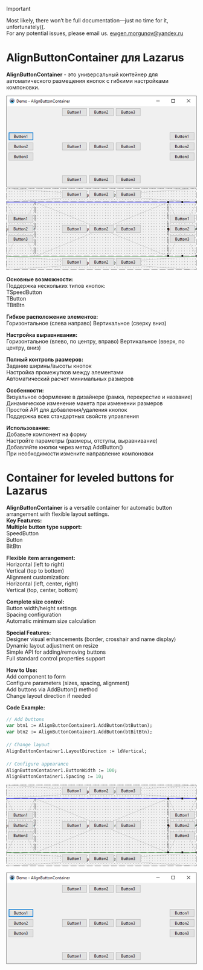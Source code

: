 > [!IMPORTANT]
> Most likely, there won’t be full documentation—just no time for it, unfortunately((.<br>
> For any potential issues, please email us. ewgen.morgunov@yandex.ru

# AlignButtonContainer для Lazarus

**AlignButtonContainer** - это универсальный контейнер для автоматического размещения кнопок с гибкими настройками компоновки.

![image](/demo.png "image")
![image](/image.png "image")  

**Основные возможности:**</br>
Поддержка нескольких типов кнопок:</br>
TSpeedButton</br>
TButton</br>
TBitBtn</br>

**Гибкое расположение элементов:**</br>
Горизонтальное (слева направо)
Вертикальное (сверху вниз)

**Настройка выравнивания:**</br>
Горизонтальное (влево, по центру, вправо)
Вертикальное (вверх, по центру, вниз)

**Полный контроль размеров:**</br>
Задание ширины/высоты кнопок</br>
Настройка промежутков между элементами</br>
Автоматический расчет минимальных размеров</br>

**Особенности:**</br>
Визуальное оформление в дизайнере (рамка, перекрестие и название)</br>
Динамическое изменение макета при изменении размеров</br>
Простой API для добавления/удаления кнопок</br>
Поддержка всех стандартных свойств управления</br>

**Использование:**</br>
Добавьте компонент на форму</br>
Настройте параметры (размеры, отступы, выравнивание)</br>
Добавляйте кнопки через метод AddButton()</br>
При необходимости измените направление компоновки</br>

# Container for leveled buttons for Lazarus</br>

**AlignButtonContainer** is a versatile container for automatic button arrangement with flexible layout settings.</br>
**Key Features:**</br>
**Multiple button type support:**</br>
SpeedButton</br>
Button</br>
BitBtn</br>

**Flexible item arrangement:**</br>
Horizontal (left to right)</br>
Vertical (top to bottom)</br>
Alignment customization:</br>
Horizontal (left, center, right)</br>
Vertical (top, center, bottom)</br>

**Complete size control:**</br>
Button width/height settings</br>
Spacing configuration</br>
Automatic minimum size calculation</br>

**Special Features:**</br>
Designer visual enhancements (border, crosshair and name display)</br>
Dynamic layout adjustment on resize</br>
Simple API for adding/removing buttons</br>
Full standard control properties support</br>

**How to Use:**</br>
Add component to form</br>
Configure parameters (sizes, spacing, alignment)</br>
Add buttons via AddButton() method</br>
Change layout direction if needed</br>

**Code Example:**</br>
````pascal
// Add buttons
var btn1 := AlignButtonContainer1.AddButton(btButton);
var btn2 := AlignButtonContainer1.AddButton(btBitBtn);

// Change layout
AlignButtonContainer1.LayoutDirection := ldVertical;

// Configure appearance
AlignButtonContainer1.ButtonWidth := 100;
AlignButtonContainer1.Spacing := 10;
````

![image](/image.png "image")


![image](/demo.png "image")
